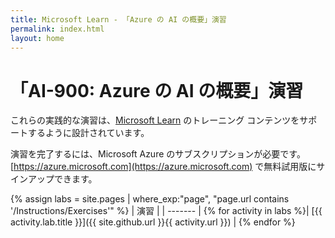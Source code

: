 ```yaml
---
title: Microsoft Learn - 「Azure の AI の概要」演習
permalink: index.html
layout: home
---
```


# 「AI-900: Azure の AI の概要」演習

これらの実践的な演習は、[Microsoft Learn](https://docs.microsoft.com/training/) のトレーニング コンテンツをサポートするように設計されています。

演習を完了するには、Microsoft Azure のサブスクリプションが必要です。 [https://azure.microsoft.com](https://azure.microsoft.com) で無料試用版にサインアップできます。

{% assign labs = site.pages | where_exp:"page", "page.url contains '/Instructions/Exercises'" %}
| 演習 |
| ------- | 
{% for activity in labs %}| [{{ activity.lab.title }}]({{ site.github.url }}{{ activity.url }}) |
{% endfor %}
